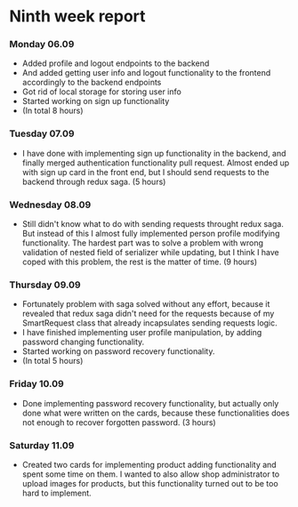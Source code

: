 # Ninth week report

### Monday 06.09

- Added profile and logout endpoints to the backend
- And added getting user info and logout functionality to the frontend accordingly to the backend endpoints
- Got rid of local storage for storing user info
- Started working on sign up functionality
- (In total 8 hours)

### Tuesday 07.09

- I have done with implementing sign up functionality in the backend, and finally merged authentication functionality
  pull request. Almost ended up with sign up card in the front end, but I should send requests to the backend through
  redux saga. (5 hours)

### Wednesday 08.09

- Still didn't know what to do with sending requests throught redux saga. But instead of this I almost fully implemented
  person profile modifying functionality. The hardest part was to solve a problem with wrong validation of nested field
  of serializer while updating, but I think I have coped with this problem, the rest is the matter of time. (9 hours)

### Thursday 09.09

- Fortunately problem with saga solved without any effort, because it revealed that redux saga didn't need for the
  requests because of my SmartRequest class that already incapsulates sending requests logic.
- I have finished implementing user profile manipulation, by adding password changing functionality.
- Started working on password recovery functionality.
- (In total 5 hours)

### Friday 10.09

- Done implementing password recovery functionality, but actually only done what were written on the cards, because
  these functionalities does not enough to recover forgotten password. (3 hours)  
  
### Saturday 11.09

- Created two cards for implementing product adding functionality and spent some time on them. I wanted to also allow shop administrator to upload images for products, but this functionality turned out to be too hard to implement.
